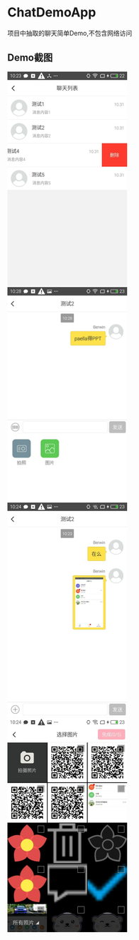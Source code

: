 # ChatDemoApp
项目中抽取的聊天简单Demo,不包含网络访问

## Demo截图
<img width="270" height="480" src="https://github.com/pengliangAndroid/ChatDemoApp/blob/master/screenshot/1.jpg"/>

<img width="270" height="480" src="https://github.com/pengliangAndroid/ChatDemoApp/blob/master/screenshot/2.jpg"/>

<img width="270" height="480" src="https://github.com/pengliangAndroid/ChatDemoApp/blob/master/screenshot/3.jpg"/>

<img width="270" height="480" src="https://github.com/pengliangAndroid/ChatDemoApp/blob/master/screenshot/4.jpg"/>
